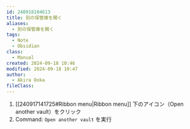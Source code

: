```yaml
---
id: 240918104613
title: 別の保管庫を開く
aliases:
  - 別の保管庫を開く
tags:
  - Note
  - Obsidian
class:
  - Manual
created: 2024-09-18 10:46
modified: 2024-09-18 10:47
author:
  - Akira Ooka
fileClass: 
---
```

1. [[240917141725#Ribbon menu|Ribbon menu]] 下のアイコン（Open another vault）をクリック
2. Command: `Open another vault` を実行





